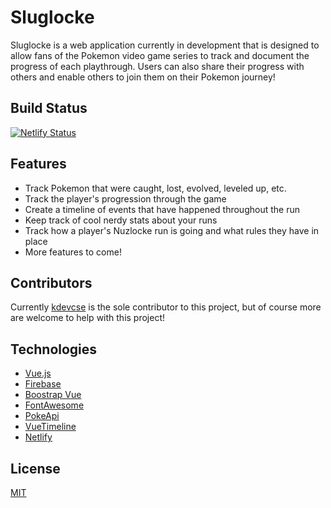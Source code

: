 # Sluglocke

Sluglocke is a web application currently in development that is designed to allow fans of the Pokemon video game series to track and document the progress of each playthrough. Users can also share their progress with others and enable others to join them on their Pokemon journey!

## Build Status
[![Netlify Status](https://api.netlify.com/api/v1/badges/4df7ff0e-6585-442c-a582-66156a6871be/deploy-status)](https://app.netlify.com/sites/amazing-bardeen-37600a/deploys)

## Features
- Track Pokemon that were caught, lost, evolved, leveled up, etc.
- Track the player's progression through the game
- Create a timeline of events that have happened throughout the run
- Keep track of cool nerdy stats about your runs
- Track how a player's Nuzlocke run is going and what rules they have in place
- More features to come!

## Contributors
Currently [kdevcse](https://github.com/kdevcse) is the sole contributor to this project, but of course more are welcome to help with this project!

## Technologies
- [Vue.js](https://vuejs.org/)
- [Firebase](https://firebase.google.com/)
- [Boostrap Vue](https://bootstrap-vue.org/)
- [FontAwesome](https://fontawesome.com/)
- [PokeApi](https://pokeapi.co/)
- [VueTimeline](https://www.growthbunker.dev/vuetimeline/?ref=madewithvuejs.com)
- [Netlify](https://www.netlify.com/)

## License
[MIT](https://choosealicense.com/licenses/mit/)
